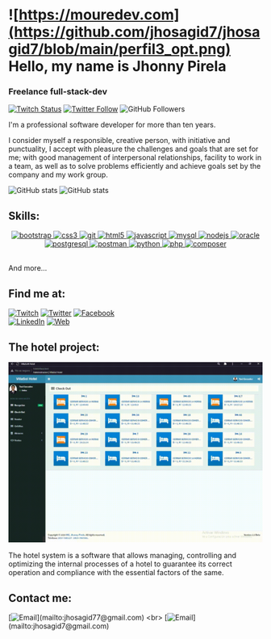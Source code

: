 

# ![https://mouredev.com](https://github.com/jhosagid7/jhosagid7/blob/main/perfil3_opt.png) Hello, my name is Jhonny Pirela
### Freelance full-stack-dev


[![Twitch Status](https://img.shields.io/twitch/status/Jhosagid7?style=social)](https://twitch.com/Jhosagid7)
[![Twitter Follow](https://img.shields.io/twitter/follow/Jhosagid71?style=social)](https://twitter.com/Jhosagid71)
![GitHub Followers](https://img.shields.io/github/followers/jhosagid7?style=social)


I'm a professional software developer for more than ten years.

I consider myself a responsible, creative person, with initiative and punctuality, I accept with pleasure the challenges and goals that are set for me; with good management of interpersonal relationships, facility to work in a team, as well as to solve problems efficiently and achieve goals set by the company and my work group.

![GitHub stats](https://github-readme-stats.vercel.app/api?username=jhosagid7&theme=dark&show_icons=true&hide_border=true)
![GitHub stats](https://github-readme-stats.vercel.app/api/top-langs?username=jhosagid7&theme=dark&show_icons=true&locale=en&layout=compact)
</br>
## Skills:

<p align="center"> 
  <a href="https://getbootstrap.com" target="_blank"> <img src="https://github.com/jhosagid7/devicon/blob/master/icons/bootstrap/bootstrap-plain-wordmark.svg" alt="bootstrap" width="40" height="40"/> </a> <a href="https://www.w3schools.com/css/" target="_blank"> <img src="https://github.com/jhosagid7/devicon/blob/master/icons/css3/css3-original-wordmark.svg" alt="css3" width="40" height="40"/> </a>  <a href="https://git-scm.com/" target="_blank"> <img src="https://github.com/jhosagid7/devicon/blob/master/icons/git/git-original.svg" alt="git" width="40" height="40"/> </a>  <a href="https://www.w3.org/html/" target="_blank"> <img src="https://github.com/jhosagid7/devicon/blob/master/icons/html5/html5-original-wordmark.svg" alt="html5" width="40" height="40"/> </a> <a href="https://developer.mozilla.org/en-US/docs/Web/JavaScript" target="_blank"> <img src="https://github.com/jhosagid7/devicon/blob/master/icons/javascript/javascript-original.svg" alt="javascript" width="40" height="40"/> </a>  <a href="https://www.mysql.com/" target="_blank"> <img src="https://github.com/jhosagid7/devicon/blob/master/icons/mysql/mysql-original-wordmark.svg" alt="mysql" width="40" height="40"/> </a> <a href="https://nodejs.org" target="_blank"> <img src="https://github.com/jhosagid7/devicon/blob/master/icons/nodejs/nodejs-original-wordmark.svg" alt="nodejs" width="40" height="40"/> </a> <a href="https://www.oracle.com/" target="_blank"> <img src="https://github.com/jhosagid7/devicon/blob/master/icons/oracle/oracle-original.svg" alt="oracle" width="40" height="40"/> </a> <a href="https://www.postgresql.org" target="_blank"> <img src="https://github.com/jhosagid7/devicon/blob/master/icons/postgresql/postgresql-original-wordmark.svg" alt="postgresql" width="40" height="40"/> </a> <a href="https://postman.com" target="_blank"> <img src="https://www.vectorlogo.zone/logos/getpostman/getpostman-icon.svg" alt="postman" width="40" height="40"/> </a> <a href="https://www.python.org" target="_blank"> <img src="https://github.com/jhosagid7/devicon/blob/master/icons/python/python-original.svg" alt="python" width="40" height="40"/> </a> <a href="https://www.php.net/" target="_blank"> <img src="https://github.com/jhosagid7/devicon/blob/master/icons/php/php-original.svg" alt="php" width="40" height="40"/> </a> <a href="https://getcomposer.org" target="_blank"> <img src="https://github.com/jhosagid7/devicon/blob/master/icons/composer/composer-original.svg" alt="composer" width="40" height="40"/> </a>  </p>

</br>
And more...

## Find me at:

[![Twitch](https://img.shields.io/badge/Twitch-Jhosagid7-9146FF?style=for-the-badge&logo=twitch&logoColor=white&labelColor=101010)](https://twitch.com/Jhosagid7)
[![Twitter](https://img.shields.io/badge/Twitter-@Jhosagid71-1DA1F2?style=for-the-badge&logo=twitter&logoColor=white&labelColor=101010)](https://twitter.com/Jhosagid71)
[![Facebook](https://img.shields.io/badge/Facebook-@Jhosagid-1877F2?style=for-the-badge&logo=facebook&logoColor=white&labelColor=101010)](https://www.facebook.com/jhosagid.pirela.50)
</br>
[![LinkedIn](https://img.shields.io/badge/LinkedIn-Jhosagid_Pirela-0077B5?style=for-the-badge&logo=linkedin&logoColor=white&labelColor=101010)](https://www.linkedin.com/in/jhosagid-pirela-30837b1aa)
[![Web](https://img.shields.io/badge/jhonnypirela.dev-14a1f0?style=for-the-badge&logo=dev.to&logoColor=white&labelColor=101010)](https://jhonnypirela.dev)

## The hotel project:
![Sistem](https://github.com/jhosagid7/jhosagid7/blob/main/20211019_002752.gif)

The hotel system is a software that allows managing, controlling and optimizing the internal processes of a hotel to guarantee its correct operation and compliance with the essential factors of the same.

## Contact me:

[![Email](https://img.shields.io/badge/jhosagid77@gmail.com-my_personal_email_(slow_response)-D14836?style=for-the-badge&logo=gmail&logoColor=white&labelColor=101010)](mailto:jhosagid77@gmail.com)
<br>
[![Email](https://img.shields.io/badge/jhosagid7@gmail.com-my_work_email_(slow_response)-D14836?style=for-the-badge&logo=gmail&logoColor=white&labelColor=101010)](mailto:jhosagid7@gmail.com)
